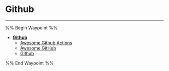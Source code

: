 # Github

---

%% Begin Waypoint %%

- **[Github](../../../../..//home-mthrfckr/bookmrks-mthrfckr/awesome/github/github.md)**
  - [Awesome Github Actions](Awesome%20Github%20Actions.md)
  - [Awesome GitHub](Awesome%20GitHub.md)
  - [Github](../../../../..//home-mthrfckr/bookmrks-mthrfckr/awesome/github/github.md)

%% End Waypoint %%
